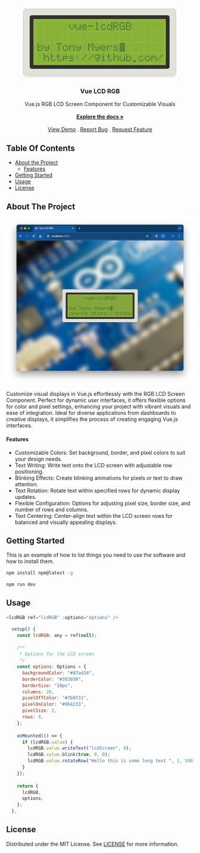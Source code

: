 <br/>
<p align="center">
  <a href="https://github.com/tony-nz/vue-lcdRGB">
    <img src="logo.gif" alt="Logo">
  </a>

  <h3 align="center">Vue LCD RGB</h3>

  <p align="center">
    Vue.js RGB LCD Screen Component for Customizable Visuals
    <br/>
    <br/>
    <a href="https://github.com/tony-nz/vue-lcdRGB"><strong>Explore the docs »</strong></a>
    <br/>
    <br/>
    <a href="https://vue-lcdRGB.netlify.app/" _target="blank">View Demo</a>
    .
    <a href="https://github.com/tony-nz/vue-lcdRGB/issues">Report Bug</a>
    .
    <a href="https://github.com/tony-nz/vue-lcdRGB/issues">Request Feature</a>
  </p>
</p>

## Table Of Contents

- [About the Project](#about-the-project)
  - [Features](#features)
- [Getting Started](#getting-started)
- [Usage](#usage)
- [License](#license)

## About The Project

![Screen Shot](screenshot.png)

Customize visual displays in Vue.js effortlessly with the RGB LCD Screen Component. Perfect for dynamic user interfaces, it offers flexible options for color and pixel settings, enhancing your project with vibrant visuals and ease of integration. Ideal for diverse applications from dashboards to creative displays, it simplifies the process of creating engaging Vue.js interfaces.

#### Features

- Customizable Colors: Set background, border, and pixel colors to suit your design needs.
- Text Writing: Write text onto the LCD screen with adjustable row positioning.
- Blinking Effects: Create blinking animations for pixels or text to draw attention.
- Text Rotation: Rotate text within specified rows for dynamic display updates.
- Flexible Configuration: Options for adjusting pixel size, border size, and number of rows and columns.
- Text Centering: Center-align text within the LCD screen rows for balanced and visually appealing displays.

## Getting Started

This is an example of how to list things you need to use the software and how to install them.

```sh
npm install npm@latest -g
```

```sh
npm run dev
```

###

## Usage

```js
<lcdRGB ref="lcdRGB" :options="options" />
```

```js
  setup() {
    const lcdRGB: any = ref(null);

    /**
     * Options for the LCD screen
     */
    const options: Options = {
      backgroundColor: "#87ad34",
      borderColor: "#303030",
      borderSize: "10px",
      columns: 20,
      pixelOffColor: "#7b9f31",
      pixelOnColor: "#0b4233",
      pixelSize: 2,
      rows: 4,
    };

    onMounted(() => {
      if (lcdRGB.value) {
        lcdRGB.value.writeText("lcdScreen", 0);
        lcdRGB.value.blink(true, 0, 0);
        lcdRGB.value.rotateRow("Hello this is some long text ", 1, 500);
      }
    });

    return {
      lcdRGB,
      options,
    };
  },
```

## License

Distributed under the MIT License. See [LICENSE](https://github.com/tony-nz/vue-rgbLCD/blob/main/LICENSE.md) for more information.
